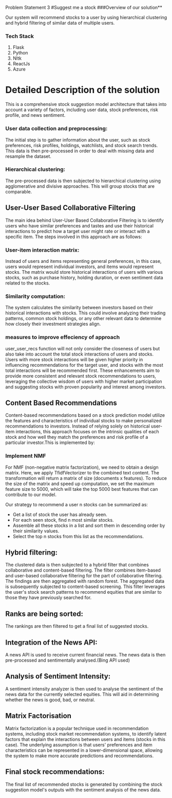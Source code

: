 Problem Statement 3
#Suggest me a stock
###Overview of our solution​**

Our system will recommend stocks to a user by using hierarchical clustering and hybrid filtering of similar data of multiple users.​

 

### Tech Stack
  1. Flask
  2. Python
  3. Nltk
  4. ReactJs
  5. Azure

# Detailed Description of the solution​
This is a comprehensive stock suggestion model architecture that takes into account a variety of factors, including user data, stock preferences, risk profile, and news sentiment.​

### User data collection and preprocessing: 
The initial step is to gather information about the user, such as stock preferences, risk profiles, holdings, watchlists, and stock search trends. This data is then pre-processed in order to deal with missing data and resample the dataset.​

### Hierarchical clustering: 
The pre-processed data is then subjected to hierarchical clustering using agglomerative and divisive approaches. This will group stocks that are comparable.​
 
 ## User-User Based Collaborative Filtering
 The main idea behind User-User Based Collaborative Filtering is to identify users who have similar preferences and tastes and use their historical interactions to predict how a target user might rate or interact with a specific item. The steps involved in this approach are as follows:
 
 ### User-item interaction matrix: 
 Instead of users and items representing general preferences, in this case, users would represent individual investors, and items would represent stocks. The matrix would store historical interactions of users with various stocks, such as purchase history, holding duration, or even sentiment data related to the stocks.

### Similarity computation: 
The system calculates the similarity between investors based on their historical interactions with stocks. This could involve analyzing their trading patterns, common stock holdings, or any other relevant data to determine how closely their investment strategies align.


### measures to improve effeciency of approach
user_user_recs function will not only consider the closeness of users but also take into account the total stock interactions of users and stocks. Users with more stock interactions will be given higher priority in influencing recommendations for the target user, and stocks with the most total interactions will be recommended first. These enhancements aim to provide more consistent and relevant stock recommendations to users, leveraging the collective wisdom of users with higher market participation and suggesting stocks with proven popularity and interest among investors.

## Content Based Recommendations
Content-based recommendations based on a stock prediction model utilize the features and characteristics of individual stocks to make personalized recommendations to investors. Instead of relying solely on historical user-item interactions, this approach focuses on the intrinsic qualities of each stock and how well they match the preferences and risk profile of a particular investor.This is implemented by:

### Implement NMF
For NMF (non-negative matrix factorization), we need to obtain a design matrix. Here, we apply TfidfVectorizer to the combined text content. The transformation will return a matrix of size (documents x features). To reduce the size of the matrix and speed up computation, we set the maximum feature size to 5000, which will take the top 5000 best features that can contribute to our model.

Our strategy to recommend a user n stocks can be summarized as:

* Get a list of stock the user has already seen.
* For each seen stock, find n most similar stocks.
* Assemble all these stocks in a list and sort them in descending order by their similarity values.
* Select the top n stocks from this list as the recommendations.

## Hybrid filtering: 
The clustered data is then subjected to a hybrid filter that combines collaborative and content-based filtering. The filter combines item-based and user-based collaborative filtering for the part of collaborative filtering. The findings are then aggregated with random forest. The aggregated data is subsequently subjected to content-based screening. This filter leverages the user's stock search patterns to recommend equities that are similar to those they have previously searched for.​

## Ranks are being sorted: 
The rankings are then filtered to get a final list of suggested stocks.​

## Integration of the News API: 
A news API is used to receive current financial news. The news data is then pre-processed and sentimentally analysed.(Bing API used)​

## Analysis of Sentiment Intensity: 
A sentiment intensity analyzer is then used to analyse the sentiment of the news data for the currently selected equities. This will aid in determining whether the news is good, bad, or neutral.​

## Matrix Factorisation 
Matrix factorization is a popular technique used in recommendation systems, including stock market recommendation systems, to identify latent factors that explain the interactions between users and items (stocks in this case). The underlying assumption is that users' preferences and item characteristics can be represented in a lower-dimensional space, allowing the system to make more accurate predictions and recommendations.

## Final stock recommendations: 
The final list of recommended stocks is generated by combining the stock suggestion model's outputs with the sentiment analysis of the news data.​

​
